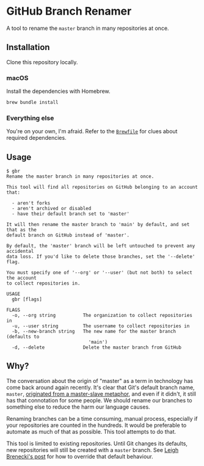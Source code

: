 # GitHub Branch Renamer

A tool to rename the `master` branch in many repositories at once.

## Installation

Clone this repository locally.

### macOS

Install the dependencies with Homebrew.

```sh
brew bundle install
```

### Everything else

You're on your own, I'm afraid. Refer to the [`Brewfile`](Brewfile) for clues
about required dependencies.

## Usage

```
$ gbr
Rename the master branch in many repositories at once.

This tool will find all repositories on GitHub belonging to an account that:

  - aren't forks
  - aren't archived or disabled
  - have their default branch set to 'master'

It will then rename the master branch to 'main' by default, and set that as the
default branch on GitHub instead of 'master'.

By default, the 'master' branch will be left untouched to prevent any accidental
data loss. If you'd like to delete those branches, set the '--delete' flag.

You must specify one of '--org' or '--user' (but not both) to select the account
to collect repositories in.

USAGE
  gbr [flags]

FLAGS
  -o, --org string          The organization to collect repositories in
  -u, --user string         The username to collect repositories in
  -b, --new-branch string   The new name for the master branch (defaults to
                              'main')
  -d, --delete              Delete the master branch from GitHub
```

## Why?

The conversation about the origin of "master" as a term in technology has come
back around again recently. It's clear that Git's default branch name, `master`,
[originated from a master-slave metaphor](https://mail.gnome.org/archives/desktop-devel-list/2019-May/msg00066.html),
and even if it didn't, it still has that connotation for some people. We should
rename our branches to something else to reduce the harm our language causes.

Renaming branches can be a time consuming, manual process, especially if your
repositories are counted in the hundreds. It would be preferable to automate as
much of that as possible. This tool attempts to do that.

This tool is limited to existing repositories. Until Git changes its defaults,
new repositories will still be created with a `master` branch. See
[Leigh Brenecki's post](https://leigh.net.au/writing/git-init-main/) for how to
override that default behaviour.
